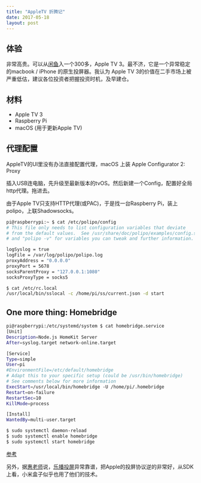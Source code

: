 ```yaml
---
title: "AppleTV 折腾记"
date: 2017-05-18
layout: post
---
```


## 体验

非常高贵。可以从[闲鱼](https://www.baidu.com/s?wd=%E9%97%B2%E9%B1%BC%E6%98%AF%E5%82%BB%E9%80%BC)入一个300多，Apple TV 3。最不济，它是一个异常稳定的macbook / iPhone 的原生投屏器。我认为 Apple TV 3的价值在二手市场上被严重低估，建议各位投资者把握投资时机，及早建仓。



## 材料 

- Apple TV 3
- Raspberry Pi
- macOS  (用于更新Apple TV)



## 代理配置

AppleTV的UI里没有办法直接配置代理，macOS 上装 Apple Configurator 2: Proxy 

插入USB连电脑，先升级至最新版本的tvOS。然后新建一个Config，配置好全局http代理。拖进去。

由于Apple TV只支持HTTP代理(或PAC)，于是找一台Raspberry Pi，装上polipo，上联Shadowsocks。



```bash
pi@raspberrypi:~ $ cat /etc/polipo/config 
# This file only needs to list configuration variables that deviate
# from the default values.  See /usr/share/doc/polipo/examples/config.sample
# and "polipo -v" for variables you can tweak and further information.

logSyslog = true
logFile = /var/log/polipo/polipo.log
proxyAddress = "0.0.0.0"                
proxyPort = 5678
socksParentProxy = "127.0.0.1:1080" 
socksProxyType = socks5
```

```bash
$ cat /etc/rc.local
/usr/local/bin/sslocal -c /home/pi/ss/current.json -d start
```

## One more thing: Homebridge

```bash
pi@raspberrypi:/etc/systemd/system $ cat homebridge.service 
[Unit]
Description=Node.js HomeKit Server 
After=syslog.target network-online.target

[Service]
Type=simple
User=pi
#EnvironmentFile=/etc/default/homebridge
# Adapt this to your specific setup (could be /usr/bin/homebridge)
# See comments below for more information
ExecStart=/usr/local/bin/homebridge -U /home/pi/.homebridge
Restart=on-failure
RestartSec=10
KillMode=process

[Install]
WantedBy=multi-user.target

$ sudo systemctl daemon-reload
$ sudo systemctl enable homebridge
$ sudo systemctl start homebridge
```

[参考](https://github.com/nfarina/homebridge/wiki/Running-HomeBridge-on-a-Raspberry-Pi)



另外，据[惠老师](https://blog.huiyiqun.me)说，[乐播投屏](http://www.hpplay.com.cn/)异常靠谱，把Apple的投屏协议逆的非常好，从SDK上看，小米盒子似乎也用了他们的技术。